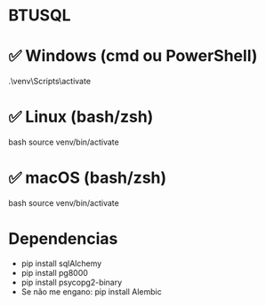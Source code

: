 # BTUSQL

# ✅ Windows (cmd ou PowerShell)

.\venv\Scripts\activate

# ✅ Linux (bash/zsh)

bash
source venv/bin/activate

# ✅ macOS (bash/zsh)

bash 
source venv/bin/activate

# Dependencias
- pip install sqlAlchemy
- pip install pg8000
- pip install psycopg2-binary
- Se não me engano: pip install Alembic

